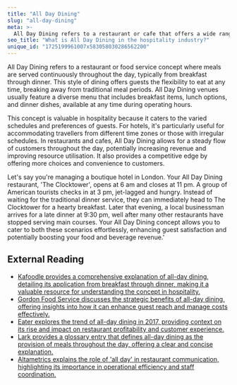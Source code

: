 ```yaml
---
title: "All Day Dining"
slug: "all-day-dining"
meta: >-
  All Day Dining refers to a restaurant or cafe that offers a wide range of meals and snacks throughout the entire day, from breakfast to dinner, without specific meal times.
seo_title: "What is All Day Dining in the hospitality industry?"
unique_id: "1725199961007x583058030286562200"
---
```


All Day Dining refers to a restaurant or food service concept where meals are served continuously throughout the day, typically from breakfast through dinner. This style of dining offers guests the flexibility to eat at any time, breaking away from traditional meal periods. All Day Dining venues usually feature a diverse menu that includes breakfast items, lunch options, and dinner dishes, available at any time during operating hours.

This concept is valuable in hospitality because it caters to the varied schedules and preferences of guests. For hotels, it's particularly useful for accommodating travellers from different time zones or those with irregular schedules. In restaurants and cafes, All Day Dining allows for a steady flow of customers throughout the day, potentially increasing revenue and improving resource utilisation. It also provides a competitive edge by offering more choices and convenience to customers.

Let's say you're managing a boutique hotel in London. Your All Day Dining restaurant, 'The Clocktower', opens at 6 am and closes at 11 pm. A group of American tourists checks in at 3 pm, jet-lagged and hungry. Instead of waiting for the traditional dinner service, they can immediately head to The Clocktower for a hearty breakfast. Later that evening, a local businessman arrives for a late dinner at 9:30 pm, well after many other restaurants have stopped serving main courses. Your All Day Dining concept allows you to cater to both these scenarios effortlessly, enhancing guest satisfaction and potentially boosting your food and beverage revenue.'

## External Reading

- [Kafoodle provides a comprehensive explanation of all-day dining, detailing its application from breakfast through dinner, making it a valuable resource for understanding the concept in hospitality.](https://www.kafoodle.com/blog/all-day-dining-definition-help-business)
- [Gordon Food Service discusses the strategic benefits of all-day dining, offering insights into how it can enhance guest reach and manage costs effectively.](https://gfs.com/en-us/ideas/all-day-dining-done-right/)
- [Eater explores the trend of all-day dining in 2017, providing context on its rise and impact on restaurant profitability and customer experience.](https://www.eater.com/2017/7/12/15927952/all-day-dining-restaurant-trends-2017)
- [Lark provides a glossary entry that defines all-day dining as the provision of meals throughout the day, offering a clear and concise explanation.](https://www.larksuite.com/en_us/topics/food-and-beverage-glossary/all-day)
- [Altametrics explains the role of 'all day' in restaurant communication, highlighting its importance in operational efficiency and staff coordination.](https://altametrics.com/topics/the-central-role-of-all-day-in-restaurant-communication/)